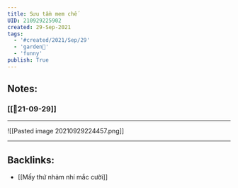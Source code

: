 ```yaml
---
title: Sưu tầm mem chế
UID: 210929225902
created: 29-Sep-2021
tags:
  - '#created/2021/Sep/29'
  - 'garden🏡'
  - 'funny'
publish: True
---
```


## Notes:
### [[📝21-09-29]]
***
![[Pasted image 20210929224457.png]] 
***

## Backlinks:
- [[Mấy thứ nhảm nhí mắc cười]]
